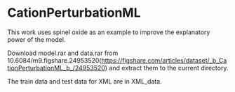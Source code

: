 # CationPerturbationML
This work uses spinel oxide as an example to improve the explanatory power of the model.
 
Download model.rar and data.rar from 10.6084/m9.figshare.24953520(https://figshare.com/articles/dataset/_b_CationPerturbationML_b_/24953520) and extract them to the current directory.

The train data and test data for XML are in XML_data. 

